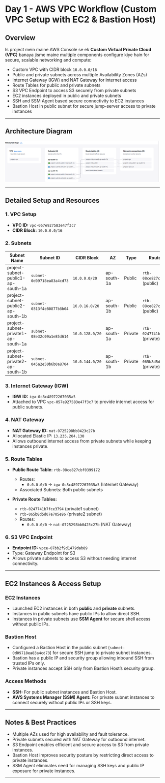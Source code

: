 # Day 1 - AWS VPC Workflow (Custom VPC Setup with EC2 & Bastion Host)

## Overview  
Is project mein maine AWS Console se ek **Custom Virtual Private Cloud (VPC)** banaya jisme maine multiple components configure kiye hain for secure, scalable networking and compute:

- Custom VPC with CIDR block `10.0.0.0/16`
- Public and private subnets across multiple Availability Zones (AZs)
- Internet Gateway (IGW) and NAT Gateway for internet access
- Route Tables for public and private subnets
- S3 VPC Endpoint to access S3 securely from private subnets
- EC2 instances deployed in public and private subnets
- SSH and SSM Agent based secure connectivity to EC2 instances
- Bastion Host in public subnet for secure jump-server access to private instances

---

## Architecture Diagram  
![VPC Resource Map](assets/screenshots/day01-vpc.png)

---

## Detailed Setup and Resources

### 1. VPC Setup  
- **VPC ID:** `vpc-057e927583e47f3c7`  
- **CIDR Block:** `10.0.0.0/16`

### 2. Subnets  
| Subnet Name                          | Subnet ID                | CIDR Block       | AZ            | Type      | Route Table                      |
|------------------------------------|--------------------------|------------------|---------------|-----------|---------------------------------|
| project-subnet-public1-ap-south-1a | `subnet-0d09718ea83a4cd73` | `10.0.0.0/20`     | ap-south-1a   | Public    | `rtb-08ce827cbf0399172` (public)|
| project-subnet-public2-ap-south-1b | `subnet-0313f4e80877b8b04` | `10.0.16.0/20`    | ap-south-1b   | Public    | `rtb-08ce827cbf0399172` (public)|
| project-subnet-private1-ap-south-1a| `subnet-08e32c09a1e85d614` | `10.0.128.0/20`   | ap-south-1a   | Private   | `rtb-0247741b7fce3794` (private)|
| project-subnet-private2-ap-south-1b| `subnet-045a2e50b6b0a8704` | `10.0.144.0/20`   | ap-south-1b   | Private   | `rtb-065b8d5d07e705e96` (private)|

### 3. Internet Gateway (IGW)  
- **IGW ID:** `igw-0c8c48972267035a5`  
- Attached to VPC `vpc-057e927583e47f3c7` to provide internet access for public subnets.

### 4. NAT Gateway  
- **NAT Gateway ID:** `nat-0725298bb0423c27b`  
- Allocated Elastic IP: `13.235.204.130`  
- Allows outbound internet access from private subnets while keeping instances private.

### 5. Route Tables  
- **Public Route Table:** `rtb-08ce827cbf0399172`  
  - Routes:  
    - `0.0.0.0/0` → `igw-0c8c48972267035a5` (Internet Gateway)  
  - Associated Subnets: Both public subnets

- **Private Route Tables:**  
  - `rtb-0247741b7fce3794` (private1 subnet)  
  - `rtb-065b8d5d07e705e96` (private2 subnet)  
  - Routes:  
    - `0.0.0.0/0` → `nat-0725298bb0423c27b` (NAT Gateway)

### 6. S3 VPC Endpoint  
- **Endpoint ID:** `vpce-07bb2f9d1479dab89`  
- Type: Gateway Endpoint for S3  
- Allows private subnets to access S3 without needing internet connectivity.

---

## EC2 Instances & Access Setup

### EC2 Instances  
- Launched EC2 instances in both **public** and **private** subnets.  
- Instances in public subnets have public IPs to allow direct SSH.  
- Instances in private subnets use **SSM Agent** for secure shell access without public IPs.

### Bastion Host  
- Configured a Bastion Host in the public subnet (`subnet-0d09718ea83a4cd73`) for secure SSH jump to private subnet instances.  
- Bastion has a public IP and security group allowing inbound SSH from trusted IPs only.  
- Private instances accept SSH only from Bastion Host’s security group.

### Access Methods  
- **SSH:** For public subnet instances and Bastion Host.  
- **AWS Systems Manager (SSM) Agent:** For private subnet instances to connect securely without public IPs or SSH keys.

---

## Notes & Best Practices

- Multiple AZs used for high availability and fault tolerance.  
- Private subnets secured with NAT Gateway for outbound internet.  
- S3 Endpoint enables efficient and secure access to S3 from private instances.  
- Bastion Host improves security posture by restricting direct access to private instances.  
- SSM Agent eliminates need for managing SSH keys and public IP exposure for private instances.

---

